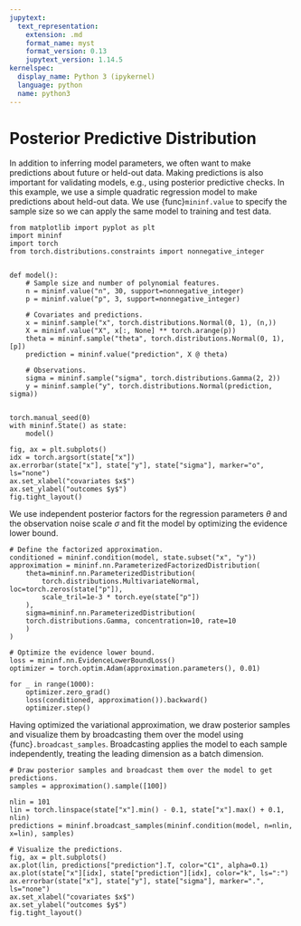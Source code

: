 ```yaml
---
jupytext:
  text_representation:
    extension: .md
    format_name: myst
    format_version: 0.13
    jupytext_version: 1.14.5
kernelspec:
  display_name: Python 3 (ipykernel)
  language: python
  name: python3
---
```


# Posterior Predictive Distribution

In addition to inferring model parameters, we often want to make predictions about future or held-out data. Making predictions is also important for validating models, e.g., using posterior predictive checks. In this example, we use a simple quadratic regression model to make predictions about held-out data. We use {func}`mininf.value` to specify the sample size so we can apply the same model to training and test data.

```{code-cell} ipython3
from matplotlib import pyplot as plt
import mininf
import torch
from torch.distributions.constraints import nonnegative_integer


def model():
    # Sample size and number of polynomial features.
    n = mininf.value("n", 30, support=nonnegative_integer)
    p = mininf.value("p", 3, support=nonnegative_integer)

    # Covariates and predictions.
    x = mininf.sample("x", torch.distributions.Normal(0, 1), (n,))
    X = mininf.value("X", x[:, None] ** torch.arange(p))
    theta = mininf.sample("theta", torch.distributions.Normal(0, 1), [p])
    prediction = mininf.value("prediction", X @ theta)

    # Observations.
    sigma = mininf.sample("sigma", torch.distributions.Gamma(2, 2))
    y = mininf.sample("y", torch.distributions.Normal(prediction, sigma))


torch.manual_seed(0)
with mininf.State() as state:
    model()

fig, ax = plt.subplots()
idx = torch.argsort(state["x"])
ax.errorbar(state["x"], state["y"], state["sigma"], marker="o", ls="none")
ax.set_xlabel("covariates $x$")
ax.set_ylabel("outcomes $y$")
fig.tight_layout()
```

We use independent posterior factors for the regression parameters $\theta$ and the observation noise scale $\sigma$ and fit the model by optimizing the evidence lower bound.

```{code-cell} ipython3
# Define the factorized approximation.
conditioned = mininf.condition(model, state.subset("x", "y"))
approximation = mininf.nn.ParameterizedFactorizedDistribution(
    theta=mininf.nn.ParameterizedDistribution(
        torch.distributions.MultivariateNormal, loc=torch.zeros(state["p"]),
        scale_tril=1e-3 * torch.eye(state["p"])
    ),
    sigma=mininf.nn.ParameterizedDistribution(
    torch.distributions.Gamma, concentration=10, rate=10
    )
)

# Optimize the evidence lower bound.
loss = mininf.nn.EvidenceLowerBoundLoss()
optimizer = torch.optim.Adam(approximation.parameters(), 0.01)

for _ in range(1000):
    optimizer.zero_grad()
    loss(conditioned, approximation()).backward()
    optimizer.step()
```

Having optimized the variational approximation, we draw posterior samples and visualize them by broadcasting them over the model using {func}`.broadcast_samples`. Broadcasting applies the model to each sample independently, treating the leading dimension as a batch dimension.

```{code-cell} ipython3
# Draw posterior samples and broadcast them over the model to get predictions.
samples = approximation().sample([100])

nlin = 101
lin = torch.linspace(state["x"].min() - 0.1, state["x"].max() + 0.1, nlin)
predictions = mininf.broadcast_samples(mininf.condition(model, n=nlin, x=lin), samples)

# Visualize the predictions.
fig, ax = plt.subplots()
ax.plot(lin, predictions["prediction"].T, color="C1", alpha=0.1)
ax.plot(state["x"][idx], state["prediction"][idx], color="k", ls=":")
ax.errorbar(state["x"], state["y"], state["sigma"], marker=".", ls="none")
ax.set_xlabel("covariates $x$")
ax.set_ylabel("outcomes $y$")
fig.tight_layout()
```
